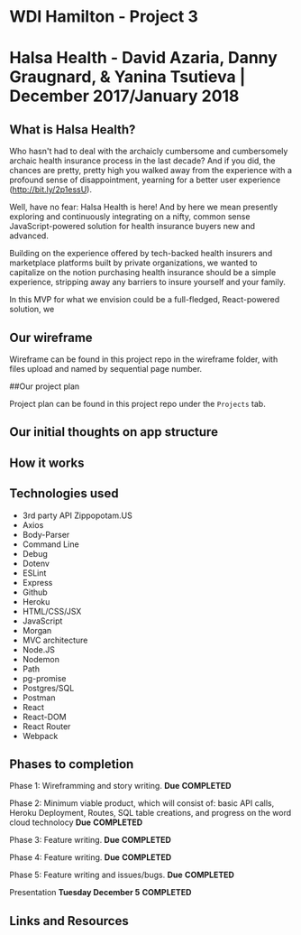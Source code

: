 # WDI Hamilton - Project 3
# Halsa Health - David Azaria, Danny Graugnard, & Yanina Tsutieva | December 2017/January 2018

## What is Halsa Health?

Who hasn't had to deal with the archaicly cumbersome and cumbersomely archaic health insurance process in the last decade? And if you did, the chances are pretty, pretty high you walked away from the experience with a profound sense of disappointment, yearning for a better user experience (http://bit.ly/2p1essU). 

Well, have no fear: Halsa Health is here! And by here we mean presently exploring and continuously integrating on a nifty, common sense JavaScript-powered solution for health insurance buyers new and advanced.

Building on the experience offered by tech-backed health insurers and marketplace platforms built by private organizations, we wanted to capitalize on the notion purchasing health insurance should be a simple experience, stripping away any barriers to insure yourself and your family. 

In this MVP for what we envision could be a full-fledged, React-powered solution, we 

## Our wireframe

Wireframe can be found in this project repo in the wireframe folder, with files upload and named by sequential page number.

##Our project plan

Project plan can be found in this project repo under the `Projects` tab.

## Our initial thoughts on app structure


## How it works


## Technologies used

* 3rd party API Zippopotam.US
* Axios
* Body-Parser
* Command Line
* Debug 
* Dotenv
* ESLint 
* Express
* Github
* Heroku
* HTML/CSS/JSX
* JavaScript
* Morgan
* MVC architecture
* Node.JS
* Nodemon
* Path
* pg-promise
* Postgres/SQL
* Postman
* React 
* React-DOM
* React Router
* Webpack

## Phases to completion

Phase 1: Wireframming and story writing. **Due** **COMPLETED**

Phase 2: Minimum viable product, which will consist of: basic API calls, Heroku Deployment, Routes, SQL table creations, and progress on the word cloud technolocy **Due** **COMPLETED**

Phase 3: Feature writing. **Due** **COMPLETED**

Phase 4: Feature writing. **Due** **COMPLETED**

Phase 5: Feature writing and issues/bugs. **Due** **COMPLETED**

Presentation **Tuesday December 5** **COMPLETED**

## Links and Resources


